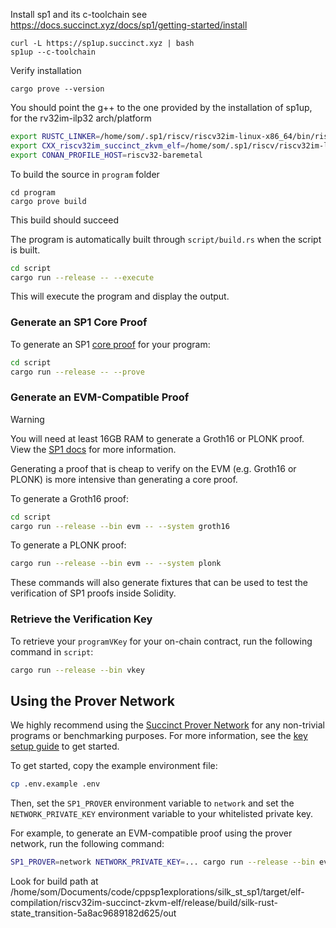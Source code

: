 
Install sp1 and its c-toolchain
see https://docs.succinct.xyz/docs/sp1/getting-started/install
```
curl -L https://sp1up.succinct.xyz | bash
sp1up --c-toolchain
```

Verify installation
```
cargo prove --version
```

You should point the g++ to the one provided by the installation of sp1up, for the rv32im-ilp32 arch/platform
```sh
export RUSTC_LINKER=/home/som/.sp1/riscv/riscv32im-linux-x86_64/bin/riscv32-unknown-elf-ld 
export CXX_riscv32im_succinct_zkvm_elf=/home/som/.sp1/riscv/riscv32im-linux-x86_64/bin/riscv32-unknown-elf-g++ 
export CONAN_PROFILE_HOST=riscv32-baremetal

```

To build the source in `program` folder
```
cd program
cargo prove build
```
This build should succeed

The program is automatically built through `script/build.rs` when the script is built.

```sh
cd script
cargo run --release -- --execute
```

This will execute the program and display the output.

### Generate an SP1 Core Proof

To generate an SP1 [core proof](https://docs.succinct.xyz/docs/sp1/generating-proofs/proof-types#core-default) for your program:

```sh
cd script
cargo run --release -- --prove
```

### Generate an EVM-Compatible Proof

> [!WARNING]
> You will need at least 16GB RAM to generate a Groth16 or PLONK proof. View the [SP1 docs](https://docs.succinct.xyz/docs/sp1/getting-started/hardware-requirements#local-proving) for more information.

Generating a proof that is cheap to verify on the EVM (e.g. Groth16 or PLONK) is more intensive than generating a core proof.

To generate a Groth16 proof:

```sh
cd script
cargo run --release --bin evm -- --system groth16
```

To generate a PLONK proof:

```sh
cargo run --release --bin evm -- --system plonk
```

These commands will also generate fixtures that can be used to test the verification of SP1 proofs
inside Solidity.

### Retrieve the Verification Key

To retrieve your `programVKey` for your on-chain contract, run the following command in `script`:

```sh
cargo run --release --bin vkey
```

## Using the Prover Network

We highly recommend using the [Succinct Prover Network](https://docs.succinct.xyz/docs/network/introduction) for any non-trivial programs or benchmarking purposes. For more information, see the [key setup guide](https://docs.succinct.xyz/docs/network/developers/key-setup) to get started.

To get started, copy the example environment file:

```sh
cp .env.example .env
```

Then, set the `SP1_PROVER` environment variable to `network` and set the `NETWORK_PRIVATE_KEY`
environment variable to your whitelisted private key.

For example, to generate an EVM-compatible proof using the prover network, run the following
command:

```sh
SP1_PROVER=network NETWORK_PRIVATE_KEY=... cargo run --release --bin evm
```


Look for build path at 
/home/som/Documents/code/cppsp1explorations/silk_st_sp1/target/elf-compilation/riscv32im-succinct-zkvm-elf/release/build/silk-rust-state_transition-5a8ac9689182d625/out